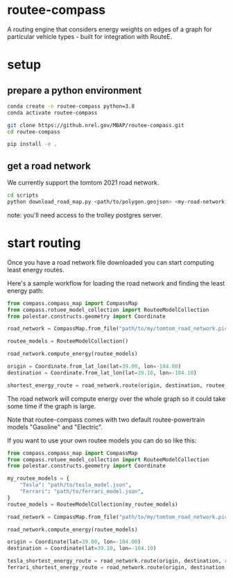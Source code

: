# routee-compass 
A routing engine that considers energy weights on edges of a graph for particular vehicle types - built for integration with RouteE.

# setup 

## prepare a python environment

```bash
conda create -n routee-compass python=3.8 
conda activate routee-compass 

git clone https://github.nrel.gov/MBAP/routee-compass.git
cd routee-compass

pip install -e .
```

## get a road network

We currently support the tomtom 2021 road network. 

```bash
cd scripts
python download_road_map.py <path/to/polygon.geojson> <my-road-network.json> 
```

note: you'll need access to the trolley postgres server.

# start routing 

Once you have a road network file downloaded you can start computing least energy routes.

Here's a sample workflow for loading the road network and finding the least energy path:

```python
from compass.compass_map import CompassMap
from compass.rotuee_model_collection import RouteeModelCollection
from polestar.constructs.geometry import Coordinate

road_network = CompassMap.from_file("path/to/my/tomtom_road_network.pickle")

routee_models = RouteeModelCollection()

road_network.compute_energy(routee_models)

origin = Coordinate.from_lat_lon(lat=39.00, lon=-104.00)
destination = Coordinate.from_lat_lon(lat=39.10, lon=-104.10)

shortest_energy_route = road_network.route(origin, destination, routee_key="Electric") 
```
The road network will compute energy over the whole graph so it could take some time if the graph is large.

Note that routee-compass comes with two default routee-powertrain models "Gasoline" and "Electric".

If you want to use your own routee models you can do so like this:

```python
from compass.compass_map import CompassMap
from compass.rotuee_model_collection import RouteeModelCollection
from polestar.constructs.geometry import Coordinate

my_routee_models = {
    "Tesla": "path/to/tesla_model.json",
    "Ferrari": "path/to/ferrari_model.json",
} 
routee_models = RouteeModelCollection(my_routee_models)

road_network = CompassMap.from_file("path/to/my/tomtom_road_network.pickle")

road_network.compute_energy(routee_models)

origin = Coordinate(lat=39.00, lon=-104.00)
destination = Coordinate(lat=39.10, lon=-104.10)

tesla_shortest_energy_route = road_network.route(origin, destination, routee_key="Tesla")
ferrari_shortest_energy_route = road_network.route(origin, destination, routee_key="Ferrari")
```

